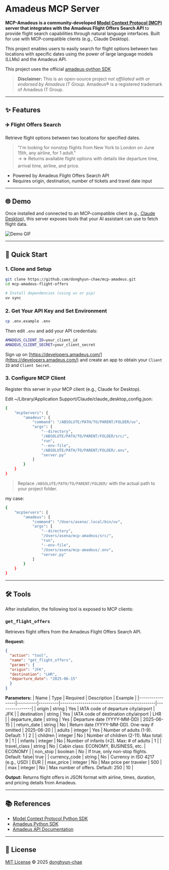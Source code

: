 # Amadeus MCP Server

**MCP-Amadeus is a community-developed [Model Context Protocol (MCP)](https://github.com/modelcontextprotocol) server that integrates with the Amadeus Flight Offers Search API** to provide flight search capabilities through natural language interfaces. Built for use with MCP-compatible clients (e.g., Claude Desktop).

This project enables users to easily search for flight options between two locations with specific dates using the power of large language models (LLMs) and the Amadeus API.

This project uses the official [amadeus-python SDK](https://github.com/amadeus4dev/amadeus-python)

> **Disclaimer:** This is an open-source project *not affiliated with or endorsed by Amadeus IT Group.* Amadeus® is a registered trademark of Amadeus IT Group.

---

## ✨ Features

### ✈️ Flight Offers Search
Retrieve flight options between two locations for specified dates.

> "I'm looking for nonstop flights from New York to London on June 15th, any airline, for 1 adult."  
> → ✈️ Returns available flight options with details like departure time, arrival time, airline, and price.

- Powered by Amadeus Flight Offers Search API
- Requires origin, destination, number of tickets and travel date input

---

## 🌐 Demo

Once installed and connected to an MCP-compatible client (e.g., [Claude Desktop](https://claude.ai/download)), this server exposes tools that your AI assistant can use to fetch flight data.

![Demo GIF](https://i.imgur.com/OPoq01N.gif)

---

## 🚀 Quick Start

### 1. Clone and Setup

``` bash
git clone https://github.com/donghyun-chae/mcp-amadeus.git
cd mcp-amadeus-flight-offers

# Install dependencies (using uv or pip)
uv sync
```

### 2. Get Your API Key and Set Environment

``` bash
cp .env.example .env
```
Then edit `.env` and add your API credentials:

``` bash
AMADEUS_CLIENT_ID=your_client_id
AMADEUS_CLIENT_SECRET=your_client_secret
```

Sign up on [https://developers.amadeus.com/](https://developers.amadeus.com/) and create an app to obtain your `Client ID` and `Client Secret`.


### 3. Configure MCP Client

Register this server in your MCP client (e.g., Claude for Desktop).

Edit ~/Library/Application Support/Claude/claude_desktop_config.json:

``` bash
{
    "mcpServers": {
        "amadeus": {
            "command": "/ABSOLUTE/PATH/TO/PARENT/FOLDER/uv",
            "args": [
                "--directory",
                "/ABSOLUTE/PATH/TO/PARENT/FOLDER/src/",
                "run",
                "--env-file",
                "/ABSOLUTE/PATH/TO/PARENT/FOLDER/.env",
                "server.py"
            ]
        }
    }
}
```

> Replace `/ABSOLUTE/PATH/TO/PARENT/FOLDER/` with the actual path to your project folder.

my case:

``` bash
{
    "mcpServers": {
        "amadeus": {
            "command": "/Users/asena/.local/bin/uv",
            "args": [
                "--directory",
                "/Users/asena/mcp-amadeus/src/",
                "run",
                "--env-file",
                "/Users/asena/mcp-amadeus/.env",
                "server.py"
            ]
        }
    }
}

```

---

## 🛠️ Tools

After installation, the following tool is exposed to MCP clients:

### `get_flight_offers`

Retrieves flight offers from the Amadeus Flight Offers Search API.

**Request:**

``` json
{
  "action": "tool",
  "name": "get_flight_offers",
  "params": {
  "origin": "JFK",
  "destination": "LHR",
  "departure_date": "2025-06-15"
  }
}
```


**Parameters:**
| Name            | Type     | Required | Description                                   | Example        |
|-----------------|----------|----------|-----------------------------------------------|----------------|
| origin          | string   | Yes      | IATA code of departure city/airport           | JFK            |
| destination     | string   | Yes      | IATA code of destination city/airport         | LHR            |
| departure_date  | string   | Yes      | Departure date (YYYY-MM-DD)                   | 2025-06-15     |
| return_date     | string   | No       | Return date (YYYY-MM-DD). One-way if omitted  | 2025-06-20     |
| adults          | integer  | Yes      | Number of adults (1-9). Default: 1            | 2              |
| children        | integer  | No       | Number of children (2-11). Max total: 9       | 1              |
| infants         | integer  | No       | Number of infants (≤2). Max: # of adults      | 1              |
| travel_class    | string   | No       | Cabin class: ECONOMY, BUSINESS, etc.          | ECONOMY        |
| non_stop        | boolean  | No       | If true, only non-stop flights. Default: false| true           |
| currency_code   | string   | No       | Currency in ISO 4217 (e.g., USD)              | EUR            |
| max_price       | integer  | No       | Max price per traveler                        | 500            |
| max             | integer  | No       | Max number of offers. Default: 250            | 10             |

**Output:**
Returns flight offers in JSON format with airline, times, duration, and pricing details from Amadeus.


---

## 📚 References

- [Model Context Protocol Python SDK](https://github.com/modelcontextprotocol/python-sdk)
- [Amadeus Python SDK](https://github.com/amadeus4dev/amadeus-python)
- [Amadeus API Documentation](https://developers.amadeus.com/)

---

## 📝 License

[MIT License](LICENSE) © 2025 [donghyun-chae](https://github.com/donghyun-chae)

